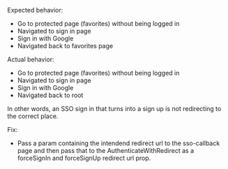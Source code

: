 Expected behavior:
- Go to protected page (favorites) without being logged in
- Navigated to sign in page
- Sign in with Google
- Navigated back to favorites page

Actual behavior:
- Go to protected page (favorites) without being logged in
- Navigated to sign in page
- Sign in with Google
- Navigated back to root

In other words, an SSO sign in that turns into a sign up is not redirecting to the correct place.

Fix:
- Pass a param containing the intendend redirect url to the sso-callback page and then pass that to the AuthenticateWithRedirect as a forceSignIn and forceSignUp redirect url prop.